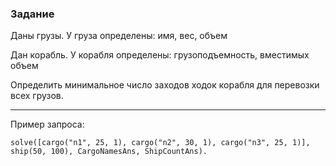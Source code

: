 ### Задание

Даны грузы. У груза определены: имя, вес, объем

Дан корабль. У корабля определены: грузоподъемность, вместимых объем

Определить минимальное число заходов ходок корабля для перевозки всех грузов.

---

Пример запроса:

```swi-prolog
solve([cargo("n1", 25, 1), cargo("n2", 30, 1), cargo("n3", 25, 1)], ship(50, 100), CargoNamesAns, ShipCountAns).
```

